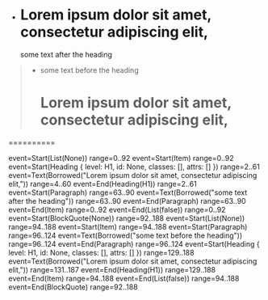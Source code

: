 - # Lorem ipsum dolor sit amet, consectetur adipiscing elit,
  some text after the heading

> - some text before the heading
>   # Lorem ipsum dolor sit amet, consectetur adipiscing elit,

==========

event=Start(List(None)) range=0..92
event=Start(Item) range=0..92
event=Start(Heading { level: H1, id: None, classes: [], attrs: [] }) range=2..61
event=Text(Borrowed("Lorem ipsum dolor sit amet, consectetur adipiscing elit,")) range=4..60
event=End(Heading(H1)) range=2..61
event=Start(Paragraph) range=63..90
event=Text(Borrowed("some text after the heading")) range=63..90
event=End(Paragraph) range=63..90
event=End(Item) range=0..92
event=End(List(false)) range=0..92
event=Start(BlockQuote(None)) range=92..188
event=Start(List(None)) range=94..188
event=Start(Item) range=94..188
event=Start(Paragraph) range=96..124
event=Text(Borrowed("some text before the heading")) range=96..124
event=End(Paragraph) range=96..124
event=Start(Heading { level: H1, id: None, classes: [], attrs: [] }) range=129..188
event=Text(Borrowed("Lorem ipsum dolor sit amet, consectetur adipiscing elit,")) range=131..187
event=End(Heading(H1)) range=129..188
event=End(Item) range=94..188
event=End(List(false)) range=94..188
event=End(BlockQuote) range=92..188
